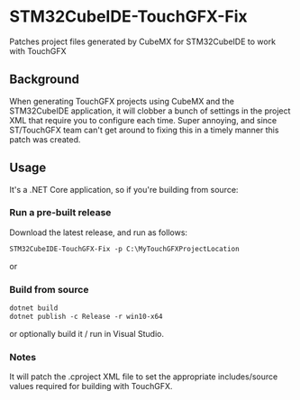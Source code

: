 # STM32CubeIDE-TouchGFX-Fix
Patches project files generated by CubeMX for STM32CubeIDE to work with TouchGFX

## Background

When generating TouchGFX projects using CubeMX and the STM32CubeIDE application, it will clobber a bunch of settings in the project XML that require you to configure each time. Super annoying, and since ST/TouchGFX team can't get around to fixing this in a timely manner this patch was created.

## Usage
It's a .NET Core application, so if you're building from source:

### Run a pre-built release

Download the latest release, and run as follows:

```ps
STM32CubeIDE-TouchGFX-Fix -p C:\MyTouchGFXProjectLocation
```

or

### Build from source

```ps
dotnet build
dotnet publish -c Release -r win10-x64
```

or optionally build it / run in Visual Studio.

### Notes

It will patch the .cproject XML file to set the appropriate includes/source values required for building with TouchGFX.
